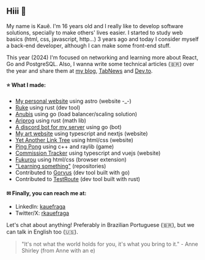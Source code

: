 ## Hiii 👋

My name is Kauê. I'm 16 years old and I really like to develop software solutions, specially to make others' lives easier. I started to study web basics (html, css, javascript, http...) 3 years ago and today I consider myself a back-end developer, although I can make some front-end stuff.

This year (2024) I'm focused on networking and learning more about React, Go and PostgreSQL. Also, I wanna write some technical articles (🇧🇷) over the year and share them at [my blog](https://kauefraga.netlify.app/blog/), [TabNews](https://www.tabnews.com.br/kauefraga) and [Dev.to](https://dev.to/kauefraga).

#### ⭐ What I made:

- [My personal website](https://kauefraga.netlify.app/) using astro (website -_-)
- [Ruke](https://github.com/kauefraga/ruke) using rust (dev tool)
- [Anubis](https://github.com/kauefraga/anubis) using go (load balancer/scaling solution)
- [Ariprog](https://github.com/kauefraga/ariprog) using rust (math lib)
- [A discord bot for my server](https://github.com/kauefraga/lau-discord-bot) using go (bot)
- [My art website](https://kauefraga.art) using typescript and nextjs (website)
- [Yet Another Link Tree](https://kauefraga.github.io/yalt/) using html/css (website)
- [Ping Pong](https://github.com/kauefraga/ping-pong) using c++ and raylib (game)
- [Commission Tracker](https://comms-tracker.netlify.app) using typescript and vuejs (website)
- [Fukurou](https://github.com/kauefraga/fukurou) using html/css (browser extension)
- ["Learning something"](https://github.com/kauefraga?tab=repositories&q=learning) (repositories)
- Contributed to [Gorvus](https://github.com/FelipeMCassiano/gorvus) (dev tool built with go)
- Contributed to [TestRoute](https://github.com/cherryramatisdev/testroute) (dev tool built with rust)

#### ✉ Finally, you can reach me at:

- LinkedIn: [kauefraga](https://linkedin.com/in/kauefraga)
- Twitter/X: [rkauefraga](https://twitter.com/rkauefraga)

Let's chat about anything! Preferably in Brazilian Portuguese (🇧🇷), but we can talk in English too (🇺🇸).

> "It's not what the world holds for you, it's what you bring to it." - Anne Shirley (from Anne with an e)
